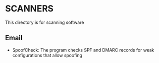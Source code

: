 # SCANNERS
This directory is for scanning software

## Email
- SpoofCheck:  The program checks SPF and DMARC records for weak configurations that allow spoofing